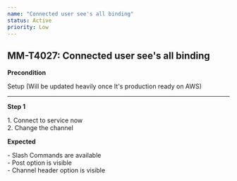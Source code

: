 ```yaml
---
name: "Connected user see's all binding"
status: Active
priority: Low
---
```


## MM-T4027: Connected user see's all binding

**Precondition**

Setup (Will be updated heavily once It's production ready on AWS)

---

**Step 1**

1\. Connect to service now\
2\. Change the channel

**Expected**

\- Slash Commands are available\
\- Post option is visible\
\- Channel header option is visible
